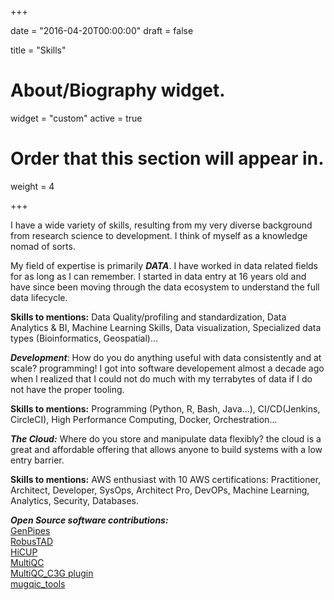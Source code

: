 +++

date = "2016-04-20T00:00:00"
draft = false

title = "Skills"

# About/Biography widget.
widget = "custom"
active = true


# Order that this section will appear in.
weight = 4


+++

I have a wide variety of skills, resulting from my very diverse background from research science to development. I think of myself as a knowledge nomad of sorts.

My field of expertise is primarily ***DATA***. I have worked in data related fields for as long as I can remember. I started in data entry at 16 years old and have since been moving through the data ecosystem to understand the full data lifecycle.

**Skills to mentions:** Data Quality/profiling and standardization, Data Analytics & BI, Machine Learning Skills, Data visualization, Specialized data types (Bioinformatics, Geospatial)...

***Development***: How do you do anything useful with data consistently and at scale? programming! I got into software developement almost a decade ago when I realized that I could not do much with my terrabytes of data if I do not have the proper tooling.

**Skills to mentions:** Programming (Python, R, Bash, Java...), CI/CD(Jenkins, CircleCI), High Performance Computing, Docker, Orchestration...

***The Cloud:*** Where do you store and manipulate data flexibly? the cloud is a great and affordable offering that allows anyone to build systems with a low entry barrier.

**Skills to mentions:** AWS enthusiast with 10 AWS certifications: Practitioner, Architect, Developer, SysOps, Architect Pro, DevOPs, Machine Learning, Analytics, Security, Databases.


  

*__Open Source software contributions:__*   
[GenPipes](https://bitbucket.org/mugqic/genpipes/src/master/)    
[RobusTAD](https://github.com/rdali/RobusTAD)    
[HiCUP](https://www.bioinformatics.babraham.ac.uk/projects/hicup/)  
[MultiQC](https://github.com/ewels/MultiQC)    
[MultiQC_C3G plugin](https://bitbucket.org/mugqic/multiqc_c3g/src/master/)    
[mugqic_tools](https://bitbucket.org/mugqic/mugqic_tools/src)    

 